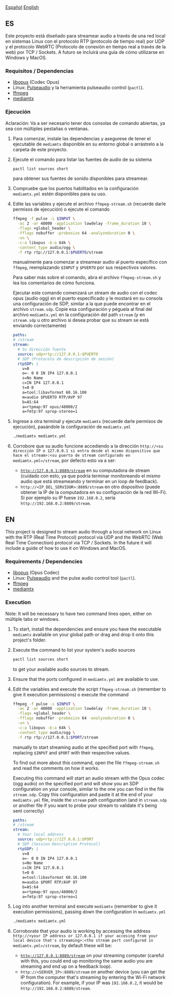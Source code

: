 #

[Español](#es)
[English](#en)

## ES

Este proyecto está diseñado para streamear audio a través de una red local en sistemas Linux con el protocolo RTP (protocolo de tiempo real) por UDP y el protocolo WebRTC (Protocolo de conexión en tiempo real a través de la web) por TCP / Sockets.
A futuro se incluirá una guía de cómo utilizarse en Windows y MacOS.

### Requisitos / Dependencias

- [libopus](https://opus-codec.org/) (Codec Opus)
- Linux: [Pulseaudio](https://www.freedesktop.org/wiki/Software/PulseAudio/) y la herramienta pulseaudio control (`pactl`).
- [ffmpeg](https://www.ffmpeg.org/)
- [mediamtx](https://mediamtx.org/)

### Ejecución

Aclaración: Va a ser necesario tener dos consolas de comando abiertas, ya sea con múltiples pestañas o ventanas.

1. Para comenzar, instale las dependencias y asegurese de tener el ejecutable de `mediamtx` disponible en su entorno global o arrástrelo a la carpeta de este proyecto.
2. Ejecute el comando para listar las fuentes de audio de su sistema
    ```bash
    pactl list sources short
    ```
    para obtener sus fuentes de sonido disponibles para streamear.
3. Compruebe que los puertos habilitados en la configuración `mediamtx.yml` estén disponibles para su uso.
4. Edite las variables y ejecute el archivo `ffmpeg-stream.sh` (recuerde darle permisos de ejecución) o ejecute el comando
    ```bash
    ffmpeg -f pulse -i $INPUT \
      -ac 2 -ar 48000 -application lowdelay -frame_duration 10 \
      -flags +global_header \
      -fflags nobuffer -probesize 64 -analyzeduration 0 \
      -vn \
      -c:a libopus -b:a 64k \
      -content_type audio/ogg \
      -f rtp rtp://127.0.0.1:$PUERTO/stream
    ```
    manualmente para comenzar a streamear audio al puerto específico con `ffmpeg`, reemplazando `$INPUT` y `$PUERTO` por sus respectivos valores.

    Para saber más sobre el comando, abra el archivo `ffmpeg-stream.sh` y lea los comentarios de cómo funciona.

    Ejecutar este comando comenzará un stream de audio con el codec opus (audio ogg) en el puerto específicado y le mostará en su consola una configuración de SDP, similar a la que puede encontrar en el archivo `stream.sdp`. Copie esa configuración y péguela al final del archivo `mediamtx.yml` en la configuración del path `stream` (y en `stream.sdp` u otro archivo si desea probar que su stream se está enviando correctamente)
    ```yml
    paths:
    # /stream
    stream:
      # Su dirección fuente
      source: udp+rtp://127.0.0.1:$PUERTO
      # SDP (Protocolo de descripción de sesión)
      rtpSDP: |
        v=0
        o=- 0 0 IN IP4 127.0.0.1
        s=No Name
        c=IN IP4 127.0.0.1
        t=0 0
        a=tool:libavformat 60.16.100
        m=audio $PUERTO RTP/AVP 97
        b=AS:64
        a=rtpmap:97 opus/48000/2
        a=fmtp:97 sprop-stereo=1
    ```
5. Ingrese a otra terminal y ejecute `mediamtx` (recuerde darle permisos de ejecución), pasándole la configuración de `mediamtx.yml`
    ```bash
    ./mediamtx mediamtx.yml
    ```
6. Corrobore que su audio funcione accediendo a la dirección `http://<su dirección IP o 127.0.0.1 si entra desde el mismo dispositivo que hace el stream>:<su puerto de stream configurado en mediamtx.yml>/stream`, por defecto esto va a ser:
    - [`http://127.0.0.1:8889/stream`](http://127.0.0.1:8889/stream) en su computadora de stream (cuidado con esto, ya que podría terminar monitoreando el mismo audio que está streameando y terminar en un loop de feedback).
    - `http://<IP_DEL_SERVIDOR>:8889/stream` en otro dispositivo (puede obtener la IP de la computadora en su configuración de la red Wi-Fi). Si por ejemplo su IP fuese `192.168.0.2`, sería `http://192.168.0.2:8889/stream`.

## EN

This project is designed to stream audio through a local network on Linux with the RTP (Real Time Protocol) protocol via UDP and the WebRTC (Web Real Time Connection) protocol via TCP / Sockets.
In the future it will include a guide of how to use it on Windows and MacOS.

### Requirements / Dependencies

- [libopus](https://opus-codec.org/) (Opus Codec)
- Linux: [Pulseaudio](https://www.freedesktop.org/wiki/Software/PulseAudio/) and the pulse audio control tool (`pactl`).
- [ffmpeg](https://www.ffmpeg.org/)
- [mediamtx](https://mediamtx.org/)

### Execution

Note: It will be necessary to have two command lines open, either on múltiple tabs or windows.

1. To start, install the dependencies and ensure you have the executable `mediamtx` available on your global path or drag and drop it onto this project's folder.
2. Execute the command to list your system's audio sources
    ```bash
    pactl list sources short
    ```
    to get your available audio sources to stream.
3. Ensure that the ports configured in `mediamtx.yml` are available to use.
4. Edit the variables and execute the script `ffmpeg-stream.sh` (remember to give it execution permissions) o execute the command
    ```bash
    ffmpeg -f pulse -i $INPUT \
      -ac 2 -ar 48000 -application lowdelay -frame_duration 10 \
      -flags +global_header \
      -fflags nobuffer -probesize 64 -analyzeduration 0 \
      -vn \
      -c:a libopus -b:a 64k \
      -content_type audio/ogg \
      -f rtp rtp://127.0.0.1:$PORT/stream
    ```
    manually to start streaming audio at the specified port with `ffmpeg`, replacing `$INPUT` and `$PORT` with their respective values.

    To find out more about this command, open the file `ffmpeg-stream.sh` and read the comments on how it works.

    Executing this command will start an audio stream with the Opus codec (ogg audio) on the specified port and will show you an SDP configuration on your console, similar to the one you can find in the file `stream.sdp`. Copy this configuration and paste it at the end of your `mediamtx.yml` file, inside the `stream` path configuration (and in `stream.sdp` or another file if you want to probe your stream to validate it's being sent correctly)
    ```yml
    paths:
    # /stream
    stream:
      # Your local address
      source: udp+rtp://127.0.0.1:$PORT
      # SDP (Session Description Protocol)
      rtpSDP: |
        v=0
        o=- 0 0 IN IP4 127.0.0.1
        s=No Name
        c=IN IP4 127.0.0.1
        t=0 0
        a=tool:libavformat 60.16.100
        m=audio $PORT RTP/AVP 97
        b=AS:64
        a=rtpmap:97 opus/48000/2
        a=fmtp:97 sprop-stereo=1
    ```
5. Log into another terminal and execute `mediamtx` (remember to give it execution permissions), passing down the configuration in `mediamtx.yml`
    ```bash
    ./mediamtx mediamtx.yml
    ```
6. Corroborate that your audio is working by accessing the address `http://<your IP address or 127.0.0.1 if your accesing from your local device that's streaming>:<the stream port configured in mediamtx.yml>/stream`, by default these will be:
    - [`http://127.0.0.1:8889/stream`](http://127.0.0.1:8889/stream) on your streaming computer (careful with this, you could end up monitoring the same audio you are streaming and end up on a feedback loop).
    - `http://<SERVER_IP>:8889/stream` on another device (you can get the IP from the computer that's streaming by entering the Wi-Fi network configuration). For example, if your IP was `192.168.0.2`, it would be `http://192.168.0.2:8889/stream`.
